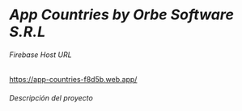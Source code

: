 # **_App Countries by Orbe Software S.R.L_**

###### Firebase Host URL
https://app-countries-f8d5b.web.app/

###### Descripción del proyecto
